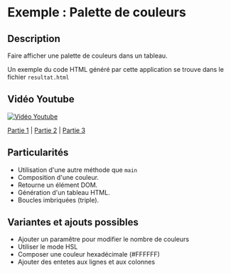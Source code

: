 # Exemple : Palette de couleurs

## Description
Faire afficher une palette de couleurs dans un tableau.

Un exemple du code HTML généré par cette application se trouve dans le fichier `resultat.html`

## Vidéo Youtube

[![Vidéo Youtube](https://img.youtube.com/vi/T5J8YVL0jW0/0.jpg "Vidéo Exemple Palette")](https://youtu.be/T5J8YVL0jW0)

[Partie 1](https://youtu.be/T5J8YVL0jW0) | [Partie 2](https://youtu.be/wSxCPAo4xuA) | [Partie 3](https://youtu.be/BXElH5zVP6Y)

## Particularités
- Utilisation d'une autre méthode que `main`
- Composition d'une couleur.
- Retourne un élément DOM.
- Génération d'un tableau HTML.
- Boucles imbriquées (triple).

## Variantes et ajouts possibles
- Ajouter un paramêtre pour modifier le nombre de couleurs
- Utiliser le mode HSL
- Composer une couleur hexadécimale (#FFFFFF)
- Ajouter des entetes aux lignes et aux colonnes
